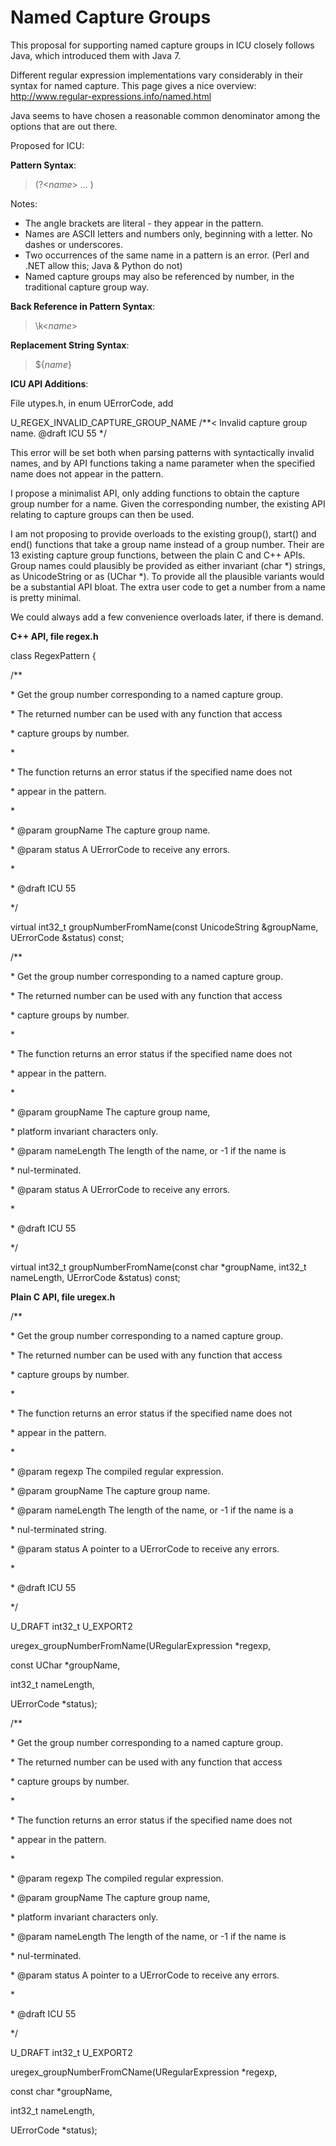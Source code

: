 # Named Capture Groups

This proposal for supporting named capture groups in ICU closely follows Java,
which introduced them with Java 7.

Different regular expression implementations vary considerably in their syntax
for named capture. This page gives a nice overview:
<http://www.regular-expressions.info/named.html>

Java seems to have chosen a reasonable common denominator among the options that
are out there.

Proposed for ICU:

**Pattern Syntax**:

> (?<*name*> ... )

Notes:

*   The angle brackets are literal - they appear in the pattern.
*   Names are ASCII letters and numbers only, beginning with a letter. No dashes
    or underscores.
*   Two occurrences of the same name in a pattern is an error. (Perl and .NET
    allow this; Java & Python do not)
*   Named capture groups may also be referenced by number, in the traditional
    capture group way.

**Back Reference in Pattern Syntax**:

> \\k<*name*>

**Replacement String Syntax**:

> ${*name*}

**ICU API Additions**:

File utypes.h, in enum UErrorCode, add

U_REGEX_INVALID_CAPTURE_GROUP_NAME /\*\*< Invalid capture group name. @draft ICU
55 \*/

This error will be set both when parsing patterns with syntactically invalid
names, and by API functions taking a name parameter when the specified name does
not appear in the pattern.

I propose a minimalist API, only adding functions to obtain the capture group
number for a name. Given the corresponding number, the existing API relating to
capture groups can then be used.

I am not proposing to provide overloads to the existing group(), start() and
end() functions that take a group name instead of a group number. Their are 13
existing capture group functions, between the plain C and C++ APIs. Group names
could plausibly be provided as either invariant (char \*) strings, as
UnicodeString or as (UChar \*). To provide all the plausible variants would be a
substantial API bloat. The extra user code to get a number from a name is pretty
minimal.

We could always add a few convenience overloads later, if there is demand.

**C++ API, file regex.h**

class RegexPattern {

/\*\*

\* Get the group number corresponding to a named capture group.

\* The returned number can be used with any function that access

\* capture groups by number.

\*

\* The function returns an error status if the specified name does not

\* appear in the pattern.

\*

\* @param groupName The capture group name.

\* @param status A UErrorCode to receive any errors.

\*

\* @draft ICU 55

\*/

virtual int32_t groupNumberFromName(const UnicodeString &groupName, UErrorCode
&status) const;

/\*\*

\* Get the group number corresponding to a named capture group.

\* The returned number can be used with any function that access

\* capture groups by number.

\*

\* The function returns an error status if the specified name does not

\* appear in the pattern.

\*

\* @param groupName The capture group name,

\* platform invariant characters only.

\* @param nameLength The length of the name, or -1 if the name is

\* nul-terminated.

\* @param status A UErrorCode to receive any errors.

\*

\* @draft ICU 55

\*/

virtual int32_t groupNumberFromName(const char \*groupName, int32_t nameLength,
UErrorCode &status) const;

**Plain C API, file uregex.h**

/\*\*

\* Get the group number corresponding to a named capture group.

\* The returned number can be used with any function that access

\* capture groups by number.

\*

\* The function returns an error status if the specified name does not

\* appear in the pattern.

\*

\* @param regexp The compiled regular expression.

\* @param groupName The capture group name.

\* @param nameLength The length of the name, or -1 if the name is a

\* nul-terminated string.

\* @param status A pointer to a UErrorCode to receive any errors.

\*

\* @draft ICU 55

\*/

U_DRAFT int32_t U_EXPORT2

uregex_groupNumberFromName(URegularExpression \*regexp,

const UChar \*groupName,

int32_t nameLength,

UErrorCode \*status);

/\*\*

\* Get the group number corresponding to a named capture group.

\* The returned number can be used with any function that access

\* capture groups by number.

\*

\* The function returns an error status if the specified name does not

\* appear in the pattern.

\*

\* @param regexp The compiled regular expression.

\* @param groupName The capture group name,

\* platform invariant characters only.

\* @param nameLength The length of the name, or -1 if the name is

\* nul-terminated.

\* @param status A pointer to a UErrorCode to receive any errors.

\*

\* @draft ICU 55

\*/

U_DRAFT int32_t U_EXPORT2

uregex_groupNumberFromCName(URegularExpression \*regexp,

const char \*groupName,

int32_t nameLength,

UErrorCode \*status);
